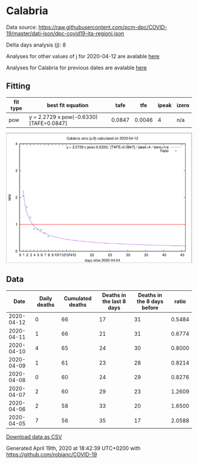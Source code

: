 # Calabria

Data source: https://raw.githubusercontent.com/pcm-dpc/COVID-19/master/dati-json/dpc-covid19-ita-regioni.json

Delta days analysis (j): 8

Analyses for other values of j for 2020-04-12 are avalable [here](../2020-04-12/README.md)

Analyses for Calabria for previous dates are avalable [here](../README.md)

## Fitting 
|fit type|best fit equation|tafe|tfe|ipeak|izero|
|-------|-----|--------|------|---|---|
|pow|y = 2.2729 x pow(-0.6330)  [TAFE=0.0847]|0.0847|0.0046|4|n/a|

![Plot](COVID-19_calabria_j8_2020-04-12.png)

## Data
|Date|Daily deaths|Cumulated deaths|Deaths in the last 8 days|Deaths in the 8 days before|ratio|
|----|----------|-----------|-------|--------------------|-----|
|2020-04-12|0|66|17|31|0.5484|
|2020-04-11|1|66|21|31|0.6774|
|2020-04-10|4|65|24|30|0.8000|
|2020-04-09|1|61|23|28|0.8214|
|2020-04-08|0|60|24|29|0.8276|
|2020-04-07|2|60|29|23|1.2609|
|2020-04-06|2|58|33|20|1.6500|
|2020-04-05|7|56|35|17|2.0588|

[Download data as CSV](COVID-19_calabria_j8_2020-04-12.csv)

Generated April 19th, 2020 at 18:42:39 UTC+0200 with https://github.com/robianc/COVID-19
